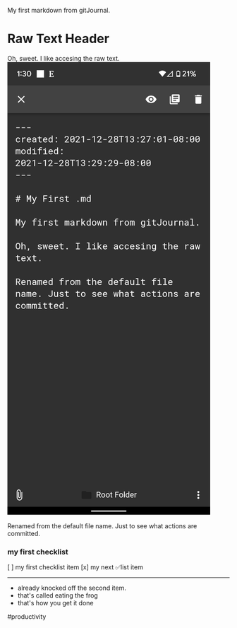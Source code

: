 My first markdown from gitJournal.

# Raw Text Header

Oh, sweet. I like accesing the raw text. ![Image](./dcee1f68219c7f79494ea8517aa52437.png)

Renamed from the default file name. Just to see what actions are committed.

### my first checklist

[ ] my first checklist item
[x] my next ✅list item

---

- already knocked off the second item.
- that's called eating the frog
- that's how you get it done

#productivity


